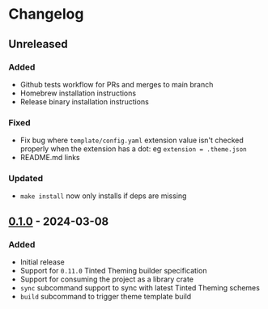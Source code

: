 # Changelog

## Unreleased

### Added

- Github tests workflow for PRs and merges to main branch
- Homebrew installation instructions
- Release binary installation instructions

### Fixed

- Fix bug where `template/config.yaml` extension value isn't checked
  properly when the extension has a dot: eg `extension = .theme.json`
- README.md links

### Updated

- `make install` now only installs if deps are missing

## [0.1.0] - 2024-03-08

### Added

- Initial release
- Support for `0.11.0` Tinted Theming builder specification
- Support for consuming the project as a library crate
- `sync` subcommand support to sync with latest Tinted Theming schemes
- `build` subcommand to trigger theme template build

[0.1.0]: https://github.com/tinted-theming/tinted-builder-rust/releases/tag/v0.1.0
